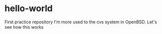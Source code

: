# hello-world
First practice repository
I'm more used to the cvs system in OpenBSD.
Let's see how this works
